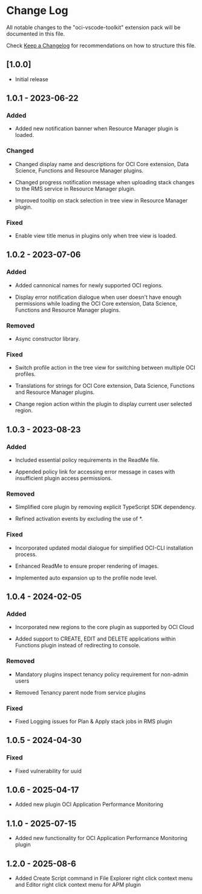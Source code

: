 # Change Log

All notable changes to the "oci-vscode-toolkit" extension pack will be documented in this file.

Check [Keep a Changelog](http://keepachangelog.com/) for recommendations on how to structure this file.

## [1.0.0]

- Initial release

## 1.0.1 - 2023-06-22

### Added

- Added new notification banner when Resource Manager plugin is loaded.

### Changed

- Changed display name and descriptions for OCI Core extension, Data Science, Functions and Resource Manager plugins.

- Changed progress notification message when uploading stack changes to the RMS service in Resource Manager plugin.

- Improved tooltip on stack selection in tree view in Resource Manager plugin.

### Fixed
- Enable view title menus in plugins only when tree view is loaded.

## 1.0.2 - 2023-07-06

### Added

- Added cannonical names for newly supported OCI regions.

- Display error notification dialogue when user doesn't have enough permissions while loading the OCI Core extension, Data Science, Functions and Resource Manager plugins.

### Removed

- Async constructor library.

### Fixed

- Switch profile action in the tree view for switching between multiple OCI profiles.

- Translations for strings for OCI Core extension, Data Science, Functions and Resource Manager plugins.

- Change region action within the plugin to display current user selected region.

## 1.0.3 - 2023-08-23

### Added
- Included essential policy requirements in the ReadMe file.

- Appended policy link for accessing error message in cases with insufficient plugin access permissions.

### Removed
- Simplified core plugin by removing explicit TypeScript SDK dependency.

- Refined activation events by excluding the use of *.

### Fixed
- Incorporated updated modal dialogue for simplified OCI-CLI installation process.

- Enhanced ReadMe to ensure proper rendering of images.

- Implemented auto expansion up to the profile node level.

## 1.0.4 - 2024-02-05

### Added
- Incorporated new regions to the core plugin as supported by OCI Cloud

- Added support to CREATE, EDIT and DELETE applications within Functions plugin instead of redirecting to console.

### Removed
 - Mandatory plugins inspect tenancy policy requirement for non-admin users

 - Removed Tenancy parent node from service plugins

 ### Fixed
 - Fixed Logging issues for Plan & Apply stack jobs in RMS plugin

## 1.0.5 - 2024-04-30

### Fixed

- Fixed vulnerability for uuid

## 1.0.6 - 2025-04-17

- Added new plugin OCI Application Performance Monitoring

## 1.1.0 - 2025-07-15

- Added new functionality for OCI Application Performance Monitoring plugin 

## 1.2.0 - 2025-08-6

- Added Create Script command in File Explorer right click context menu and Editor right click context menu for APM plugin
